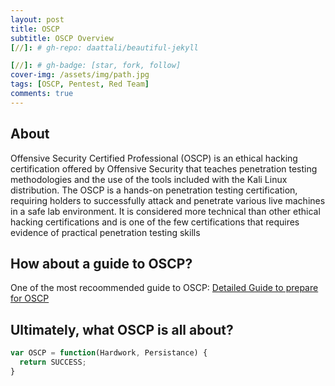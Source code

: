 ```yaml
---
layout: post
title: OSCP 
subtitle: OSCP Overview
[//]: # gh-repo: daattali/beautiful-jekyll

[//]: # gh-badge: [star, fork, follow]
cover-img: /assets/img/path.jpg
tags: [OSCP, Pentest, Red Team]
comments: true
---
```

## About

Offensive Security Certified Professional (OSCP) is an ethical hacking certification offered by Offensive Security that teaches penetration testing methodologies and the use of the tools included with the Kali Linux distribution. The OSCP is a hands-on penetration testing certification, requiring holders to successfully attack and penetrate various live machines in a safe lab environment. It is considered more technical than other ethical hacking certifications and is one of the few certifications that requires evidence of practical penetration testing skills

## How about a guide to OSCP?

One of the most recoommended guide to OSCP: 
[Detailed Guide to prepare for OSCP](https://niiconsulting.com/checkmate/2017/06/a-detail-guide-on-oscp-preparation-from-newbie-to-oscp/)

## Ultimately, what OSCP is all about?

```javascript
var OSCP = function(Hardwork, Persistance) {
  return SUCCESS;
}
```  

